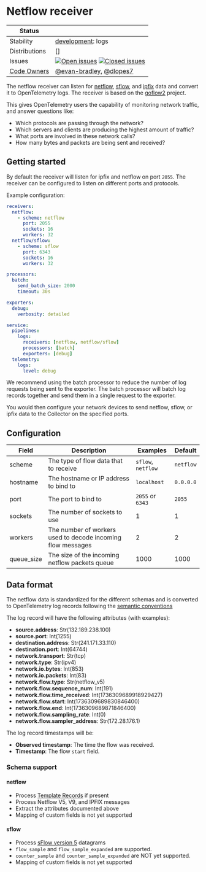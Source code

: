 # Netflow receiver
<!-- status autogenerated section -->
| Status        |           |
| ------------- |-----------|
| Stability     | [development]: logs   |
| Distributions | [] |
| Issues        | [![Open issues](https://img.shields.io/github/issues-search/open-telemetry/opentelemetry-collector-contrib?query=is%3Aissue%20is%3Aopen%20label%3Areceiver%2Fnetflow%20&label=open&color=orange&logo=opentelemetry)](https://github.com/open-telemetry/opentelemetry-collector-contrib/issues?q=is%3Aopen+is%3Aissue+label%3Areceiver%2Fnetflow) [![Closed issues](https://img.shields.io/github/issues-search/open-telemetry/opentelemetry-collector-contrib?query=is%3Aissue%20is%3Aclosed%20label%3Areceiver%2Fnetflow%20&label=closed&color=blue&logo=opentelemetry)](https://github.com/open-telemetry/opentelemetry-collector-contrib/issues?q=is%3Aclosed+is%3Aissue+label%3Areceiver%2Fnetflow) |
| [Code Owners](https://github.com/open-telemetry/opentelemetry-collector-contrib/blob/main/CONTRIBUTING.md#becoming-a-code-owner)    | [@evan-bradley](https://www.github.com/evan-bradley), [@dlopes7](https://www.github.com/dlopes7) |

[development]: https://github.com/open-telemetry/opentelemetry-collector/blob/main/docs/component-stability.md#development
<!-- end autogenerated section -->

The netflow receiver can listen for [netflow](https://en.wikipedia.org/wiki/NetFlow), [sflow](https://en.wikipedia.org/wiki/SFlow), and [ipfix](https://en.wikipedia.org/wiki/IP_Flow_Information_Export) data and convert it to OpenTelemetry logs. The receiver is based on the [goflow2](https://github.com/netsampler/goflow2) project.

This gives OpenTelemetry users the capability of monitoring network traffic, and answer questions like:

* Which protocols are passing through the network?
* Which servers and clients are producing the highest amount of traffic?
* What ports are involved in these network calls?
* How many bytes and packets are being sent and received?

## Getting started

By default the receiver will listen for ipfix and netflow on port `2055`. The receiver can be configured to listen on different ports and protocols.

Example configuration:

```yaml
receivers:
  netflow:
    - scheme: netflow
      port: 2055
      sockets: 16
      workers: 32
  netflow/sflow:
    - scheme: sflow
      port: 6343
      sockets: 16
      workers: 32

processors:
  batch:
    send_batch_size: 2000
    timeout: 30s

exporters:
  debug:
    verbosity: detailed

service:
  pipelines:
    logs:
      receivers: [netflow, netflow/sflow]
      processors: [batch]
      exporters: [debug]
  telemetry:
    logs:
      level: debug
```

We recommend using the batch processor to reduce the number of log requests being sent to the exporter. The batch processor will batch log records together and send them in a single request to the exporter.

You would then configure your network devices to send netflow, sflow, or ipfix data to the Collector on the specified ports.

## Configuration

| Field | Description | Examples | Default |
|-------|-------------|--------| ------- |
| scheme | The type of flow data that to receive | `sflow`, `netflow` | `netflow` |
| hostname | The hostname or IP address to bind to | `localhost` | `0.0.0.0` |
| port | The port to bind to | `2055` or `6343` | `2055` |
| sockets | The number of sockets to use | 1 | 1 |
| workers | The number of workers used to decode incoming flow messages | 2 | 2 |
| queue_size | The size of the incoming netflow packets queue | 1000 | 1000 |

## Data format

The netflow data is standardized for the different schemas and is converted to OpenTelemetry log records following the [semantic conventions](https://opentelemetry.io/docs/specs/semconv/general/attributes/#server-client-and-shared-network-attributes)

The log record will have the following attributes (with examples):

* **source.address**: Str(132.189.238.100)
* **source.port**: Int(1255)
* **destination.address**: Str(241.171.33.110)
* **destination.port**: Int(64744)
* **network.transport**: Str(tcp)
* **network.type**: Str(ipv4)
* **network.io.bytes**: Int(853)
* **network.io.packets**: Int(83)
* **network.flow.type**: Str(netflow_v5)
* **network.flow.sequence_num**: Int(191)
* **network.flow.time_received**: Int(1736309689918929427)
* **network.flow.start**: Int(1736309689830846400)
* **network.flow.end**: Int(1736309689871846400)
* **network.flow.sampling_rate**: Int(0)
* **network.flow.sampler_address**: Str(172.28.176.1)

The log record timestamps will be:

* **Observed timestamp**: The time the flow was received.
* **Timestamp**: The flow `start` field.  

### Schema support

#### netflow

* Process [Template Records](https://www.cisco.com/en/US/technologies/tk648/tk362/technologies_white_paper09186a00800a3db9.html) if present
* Process Netflow V5, V9, and IPFIX messages
* Extract the attributes documented above
* Mapping of custom fields is not yet supported

#### sflow

* Process [sFlow version 5](https://sflow.org/sflow_version_5.txt) datagrams
* `flow_sample` and `flow_sample_expanded` are supported.
* `counter_sample` and `counter_sample_expanded` are NOT yet supported.
* Mapping of custom fields is not yet supported
